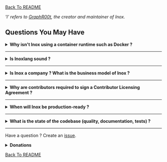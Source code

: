 [Back To README](./README.md)

_'I' refers to [GraphR00t](https://github.com/GraphR00t), the creator and maintainer of Inox._

## Questions You May Have

<details>

**<summary>Why isn't Inox using a container runtime such as Docker ?</summary>**


Because the long term goal of Inox is to be a **simple**, single-binary and **super stable** platform for applications written in Inoxlang + WASM.\
Each application or service will ultimately run in a separate process:
- filesystem isolation is achieved by using virtual filesystems (meta filesystem)
- process-level access control will be achieved using [Landlock](https://landlock.io/)
- fine-grained module-level access control is already achieved by Inox's permission system
- process-level resource allocation and limitation will be implemented using cgroups
- module-level resource allocation and limitation is performed by Inox's limit system

</details>

_________

<details>

**<summary>Is Inoxlang sound ?</summary>**

No, Inoxlang is unsound. **BUT**:

- The **any** type does not disable checks like in Typescript. It is more similar to **unknow**.
- The type system is not overly complex and I don't plan to add classes or true generics*.
- Type assertions using the `assert` keyword are checked at runtime.

_\*Types like Set are kind of generic but it cannot be said that generics are implemented._

</details>

_________

<details>

**<summary>Is Inox a company ? What is the business model of Inox ?</summary>**

Inox is not a company. I am working full-time on Inox and releasing the source code under the MIT license.\
Please consider donating through [GitHub](https://github.com/sponsors/GraphR00t) (preferred) or [Patreon](https://patreon.com/GraphR00t).

I may develop closed-source services AROUND the project if I earn almost nothing in sponsorship.
**Inox will always be licensed under the MIT license.**
</details>

_________

<details>

**<summary>Why are contributors required to sign a Contributor Licensing Agreement ?</summary>**

**Definition of CLA**: https://yahoo.github.io/oss-guide/docs/resources/what-is-cla.html \
**Additional context**: https://news.ycombinator.com/item?id=28923633 (comments)

The [CLA](./.legal/CLA/CLA.md) is present to protect me and the project from legal issues. I know 
some people are against CLAs or consider having a CLA useless but I prefer to have one because:
- It requires contributors to know what they are allowed to do, even if it is obvious (e.g. don't include proprietary code).
- Even if having the CLA only reduces the risks by 50% it's worth it.
- I may develop closed-source services AROUND the project if I earn almost nothing in sponsorship. **Inox will always be licensed under the MIT license.**

**By signing the CLA you do NOT GRANT me the right to include your contribution if I change the type of license.**\
**If you want to propose a change to the CLA feel free to create an issue, or contact me on Inox's Discord Server.**

</details>


_________

<details>

**<summary>When will Inox be production-ready ?</summary>**

If I receive enough donations to continue working full time I aim to release a production-ready version of Inox at the **end of 2024** or the beginning of 2025. A few complex features will still be experimental though.

_production-ready != battle-tested_

</details>

_________

<details>

**<summary>What is the state of the codebase (quality, documentation, tests) ?</summary>**

As of now, certain parts of the codebase are not optimally written, lack sufficient comments and documentation, and do not have robust test coverage. The first version (0.1) being now released, I will dedicate 20-30% of my working time to improving the overall quality, documentation, and test coverage of the codebase.

</details>

_________

Have a question ? Create an [issue](https://github.com/inoxlang/inox/issues/new?assignees=&labels=question&projects=&template=question.md&title=).

<details>

**<summary>Donations</summary>**

I am working full-time on Inox, please consider donating through [GitHub](https://github.com/sponsors/GraphR00t) (preferred) or [Patreon](https://patreon.com/GraphR00t). Thanks !

</details>


[Back To README](./README.md)
